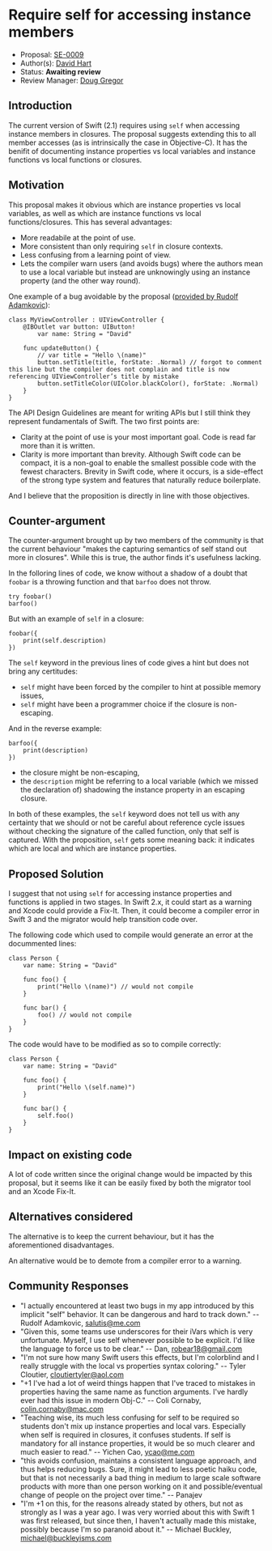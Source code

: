 # Require self for accessing instance members  

* Proposal: [SE-0009](https://github.com/apple/swift-evolution/blob/master/proposals/0009-require-self-for-accessing-instance-members.md)
* Author(s): [David Hart](https://github.com/hartbit)
* Status: **Awaiting review**
* Review Manager: [Doug Gregor](https://github.com/DougGregor)

## Introduction

The current version of Swift (2.1) requires using `self` when accessing instance members in closures. The proposal suggests extending this to all member accesses (as is intrinsically the case in Objective-C). It has the benifit of documenting instance properties vs local variables and instance functions vs local functions or closures.

## Motivation

This proposal makes it obvious which are instance properties vs local variables, as well as which are instance functions vs local functions/closures. This has several advantages:

* More readabile at the point of use. 
* More consistent than only requiring `self` in closure contexts.
* Less confusing from a learning point of view.
* Lets the compiler warn users (and avoids bugs) where the authors mean to use a local variable but instead are unknowingly using an instance property (and the other way round).

One example of a bug avoidable by the proposal ([provided by Rudolf Adamkovic](https://lists.swift.org/pipermail/swift-evolution/2015-December/000243.html)):

```
class MyViewController : UIViewController {
	@IBOutlet var button: UIButton!
        var name: String = "David"

	func updateButton() {
		// var title = "Hello \(name)"
		button.setTitle(title, forState: .Normal) // forgot to comment this line but the compiler does not complain and title is now referencing UIViewController’s title by mistake
		button.setTitleColor(UIColor.blackColor(), forState: .Normal)
	}
}
```

The API Design Guidelines are meant for writing APIs but I still think they represent fundamentals of Swift. The two first points are:

* Clarity at the point of use is your most important goal. Code is read far more than it is written.
* Clarity is more important than brevity. Although Swift code can be compact, it is a non-goal to enable the smallest possible code with the fewest characters. Brevity in Swift code, where it occurs, is a side-effect of the strong type system and features that naturally reduce boilerplate.

And I believe that the proposition is directly in line with those objectives.

## Counter-argument

The counter-argument brought up by two members of the community is that the current behaviour "makes the capturing semantics of self stand out more in closures". While this is true, the author finds it's usefulness lacking.

In the folloring lines of code, we know without a shadow of a doubt that `foobar` is a throwing function and that `barfoo` does not throw.

```
try foobar()
barfoo()
```

But with an example of `self` in a closure:

```
foobar({
	print(self.description)
})
```

The `self` keyword in the previous lines of code gives a hint but does not bring any certitudes:

* `self` might have been forced by the compiler to hint at possible memory issues,
* `self` might have been a programmer choice if the closure is non-escaping.

And in the reverse example:

```
barfoo({
	print(description)
})
```

* the closure might be non-escaping,
* the `description` might be referring to a local variable (which we missed the declaration of) shadowing the instance property in an escaping closure.

In both of these examples, the `self` keyword does not tell us with any certainty that we should or not be careful about reference cycle issues without checking the signature of the called function, only that self is captured. With the proposition, `self` gets some meaning back: it indicates which are local and which are instance properties.

## Proposed Solution

I suggest that not using `self` for accessing instance properties and functions is applied in two stages. In Swift 2.x, it could start as a warning and Xcode could provide a Fix-It. Then, it could become a compiler error in Swift 3 and the migrator would help transition code over.

The following code which used to compile would generate an error at the docummented lines:

```
class Person {
	var name: String = "David"
	
	func foo() {
		print("Hello \(name)") // would not compile
	}
	
	func bar() {
		foo() // would not compile
	}
}
```

The code would have to be modified as so to compile correctly:

```
class Person {
	var name: String = "David"
	
	func foo() {
		print("Hello \(self.name)")
	}
	
	func bar() {
		self.foo()
	}
}
```

## Impact on existing code

A lot of code written since the original change would be impacted by this proposal, but it seems like it can be easily fixed by both the migrator tool and an Xcode Fix-It.

## Alternatives considered

The alternative is to keep the current behaviour, but it has the aforementioned disadvantages.

An alternative would be to demote from a compiler error to a warning.

## Community Responses

* "I actually encountered at least two bugs in my app introduced by this implicit "self" behavior. It can be dangerous and hard to track down." -- Rudolf Adamkovic, salutis@me.com
* "Given this, some teams use underscores for their iVars which is very unfortunate. Myself, I use self whenever possible to be explicit. I'd like the language to force us to be clear." -- Dan, robear18@gmail.com
* "I'm not sure how many Swift users this effects, but I'm colorblind and I really struggle with the local vs properties syntax coloring." -- Tyler Cloutier, cloutiertyler@aol.com
* "+1 I've had a lot of weird things happen that I've traced to mistakes in properties having the same name as function arguments. I've hardly ever had this issue in modern Obj-C." -- Coli Cornaby, colin.cornaby@mac.com
* "Teaching wise, its much less confusing for self to be required so students don't mix up instance properties and local vars. Especially when self is required in closures, it confuses students. If self is mandatory for all instance properties, it would be so much clearer and much easier to read." -- Yichen Cao, ycao@me.com
* "this avoids confusion, maintains a consistent language approach, and thus helps reducing bugs. Sure, it might lead to less poetic haiku code, but that is not necessarily a bad thing in medium to large scale software products with more than one person working on it and possible/eventual change of people on the project over time." -- Panajev
* "I'm +1 on this, for the reasons already stated by others, but not as strongly as I was a year ago. I was very worried about this with Swift 1 was first released, but since then, I haven't actually made this mistake, possibly because I'm so paranoid about it." -- Michael Buckley, michael@buckleyisms.com
